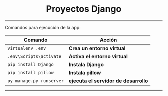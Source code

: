 <div style="text-align: center;">

<h1>Proyectos Django</h1>

</div>

---

Comandos para ejecución de la app:

<div style="text-align: center;">

Comando | Acción
--- | ---
`virtualenv .env` | **Crea un entorno virtual**
`.env\Scripts\activate ` | **Activa el entorno virtual**
`pip install Django` | **Instala Django**
`pip install pillow` | **Instala  pillow**
`py manage.py runserver` | **ejecuta el servidor de desarrollo**

</div>

---